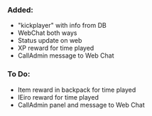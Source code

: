 ### Added:
- "kickplayer" with info from DB
- WebChat both ways
- Status update on web
- XP reward for time played
- CallAdmin message to Web Chat
### To Do:
- Item reward in backpack for time played
- IEiro reward for time played
- CallAdmin panel and message to Web Chat
